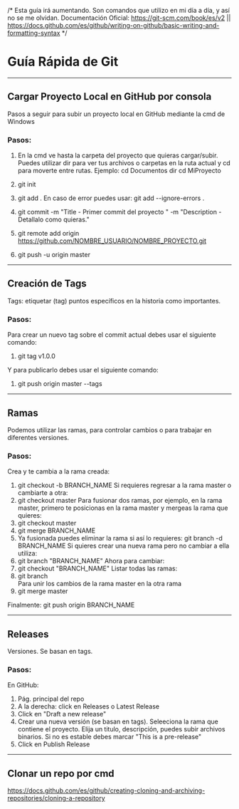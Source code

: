 /* Esta guía irá aumentando. 
   Son comandos que utilizo en mi día a día, y así no se me olvidan. 
   Documentación Oficial: https://git-scm.com/book/es/v2 || https://docs.github.com/es/github/writing-on-github/basic-writing-and-formatting-syntax */

# Guía Rápida de Git
---------------------------------
## Cargar Proyecto Local en GitHub por consola
Pasos a seguir para subir un proyecto local en GitHub mediante la cmd de Windows

### Pasos: 
  1) En la cmd ve hasta la carpeta del proyecto que quieras cargar/subir. Puedes utilizar dir para ver tus archivos o carpetas en la ruta actual y cd para moverte entre rutas. Ejemplo: 
    cd Documentos 
    dir 
    cd MiProyecto
    
  2) git init
  
  3) git add .
     En caso de error puedes usar: 
     git add --ignore-errors .
     
  4) git commit -m "Title - Primer commit del proyecto " -m "Description - Detallalo como quieras."

  5) git remote add origin https://github.com/NOMBRE_USUARIO/NOMBRE_PROYECTO.git

  6) git push -u origin master
  
---------------------------------
## Creación de Tags
Tags: etiquetar (tag) puntos específicos en la historia como importantes.

### Pasos: 
Para crear un nuevo tag sobre el commit actual debes usar el siguiente comando:
  1) git tag v1.0.0
  
Y para publicarlo debes usar el siguiente comando:
  1) git push origin master --tags
  
---------------------------------
## Ramas
Podemos utilizar las ramas, para controlar cambios o para trabajar en diferentes versiones.

### Pasos: 
Crea y te cambia a la rama creada:
  1) git checkout -b BRANCH_NAME
Si requieres regresar a la rama master o cambiarte a otra:
  1) git checkout master
Para fusionar dos ramas, por ejemplo, en la rama master, primero te posicionas en la rama master y mergeas la rama que quieres: 
  1) git checkout master
  2) git merge BRANCH_NAME
  3) Ya fusionada puedes eliminar la rama si así lo requieres:
      git branch -d BRANCH_NAME
Si quieres crear una nueva rama pero no cambiar a ella utiliza: 
  1) git branch "BRANCH_NAME"
Ahora para cambiar: 
  1) git checkout "BRANCH_NAME"
Listar todas las ramas: 
  1) git branch          
Para unir los cambios de la rama master en la otra rama 
  1) git merge master       

Finalmente: 
  git push origin BRANCH_NAME

---------------------------------
## Releases
Versiones. Se basan en tags. 

### Pasos: 
En GitHub: 
 1) Pág. principal del repo
 2) A la derecha: click en Releases o Latest Release
 3) Click en "Draft a new release"
 4) Crear una nueva versión (se basan en tags). Seleeciona la rama que contiene el proyecto. Elija un titulo, descripción, puedes subir archivos binarios. Si no es estable debes marcar "This is a pre-release"
 5) Click en Publish Release
 
---------------------------------
## Clonar un repo por cmd
https://docs.github.com/es/github/creating-cloning-and-archiving-repositories/cloning-a-repository
